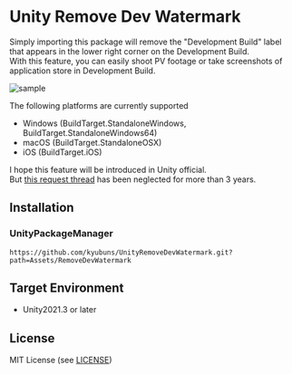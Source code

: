 Unity Remove Dev Watermark
===

Simply importing this package will remove the "Development Build" label that appears in the lower right corner on the Development Build.  
With this feature, you can easily shoot PV footage or take screenshots of application store in Development Build.

![sample](https://github.com/kyubuns/UnityRemoveDevWatermark/assets/961165/21325692-6fbc-4eba-998d-d8db412b6572)

The following platforms are currently supported

- Windows (BuildTarget.StandaloneWindows, BuildTarget.StandaloneWindows64)
- macOS (BuildTarget.StandaloneOSX)
- iOS (BuildTarget.iOS)

I hope this feature will be introduced in Unity official.  
But [this request thread](https://forum.unity.com/threads/remove-development-build-watermark-without-giving-up-the-build-option.944772/) has been neglected for more than 3 years.


## Installation

### UnityPackageManager

`https://github.com/kyubuns/UnityRemoveDevWatermark.git?path=Assets/RemoveDevWatermark`

## Target Environment

- Unity2021.3 or later

## License

MIT License (see [LICENSE](LICENSE))
